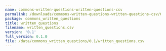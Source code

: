```yaml
---
name: commons-written-questions-written-questions-csv
permalink: /downloads/commons-written-questions-written-questions-csv/0_1
package: commons_written_questions
title: written_questions
filename: written_questions.csv
version: '0.1'
full_version: 0.1.0
file: /data/commons_written_questions/0.1/written_questions.csv
---
```

